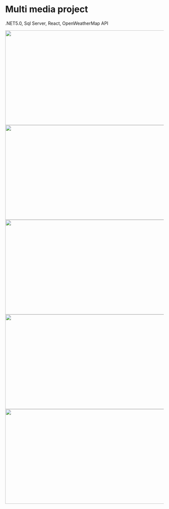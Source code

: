 # Multi media project

 .NET5.0, Sql Server, React, OpenWeatherMap API

<img align="left" width="600" height="300" src="https://user-images.githubusercontent.com/74212719/120193732-6ccec200-c225-11eb-8f20-1b1f0dcdad01.jpg">

<img align="left" width="600" height="300" src="https://user-images.githubusercontent.com/74212719/120193893-9daef700-c225-11eb-94cb-a3ce1028a43f.jpg">

<img align="left" width="600" height="300" src="https://user-images.githubusercontent.com/74212719/120193946-b0c1c700-c225-11eb-99d9-0bf288fdd816.jpg">

<img align="left" width="600" height="300" src="https://user-images.githubusercontent.com/74212719/120194016-c1723d00-c225-11eb-95e0-85d4afbeb347.jpg">

<img align="left" width="600" height="300" src="https://user-images.githubusercontent.com/74212719/120194081-ccc56880-c225-11eb-9442-78c8e583abf7.jpg">